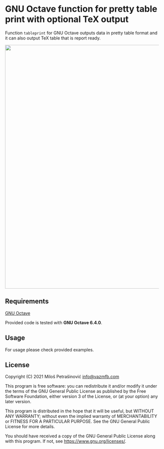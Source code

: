 # GNU Octave function for pretty table print with optional TeX output

Function `tableprint` for GNU Octave outputs data in pretty table format and it can also output TeX table that is report ready.

<p align="center">
  <img src="https://vazmfb.com/web/img/github/table_tableprint.png" width="800">
</p>

## Requirements
[GNU Octave](https://www.gnu.org/software/octave/)<br>

Provided code is tested with **GNU Octave 6.4.0**.

## Usage

For usage please check provided examples. 

## License
Copyright (C) 2021 Miloš Petrašinović <info@vazmfb.com>
 
This program is free software: you can redistribute it and/or modify
it under the terms of the GNU General Public License as 
published by the Free Software Foundation, either version 3 of the 
License, or (at your option) any later version.
  
This program is distributed in the hope that it will be useful,
but WITHOUT ANY WARRANTY; without even the implied warranty of
MERCHANTABILITY or FITNESS FOR A PARTICULAR PURPOSE.  See the
GNU General Public License for more details.
  
You should have received a copy of the GNU General Public License
along with this program.  If not, see <https://www.gnu.org/licenses/>.
